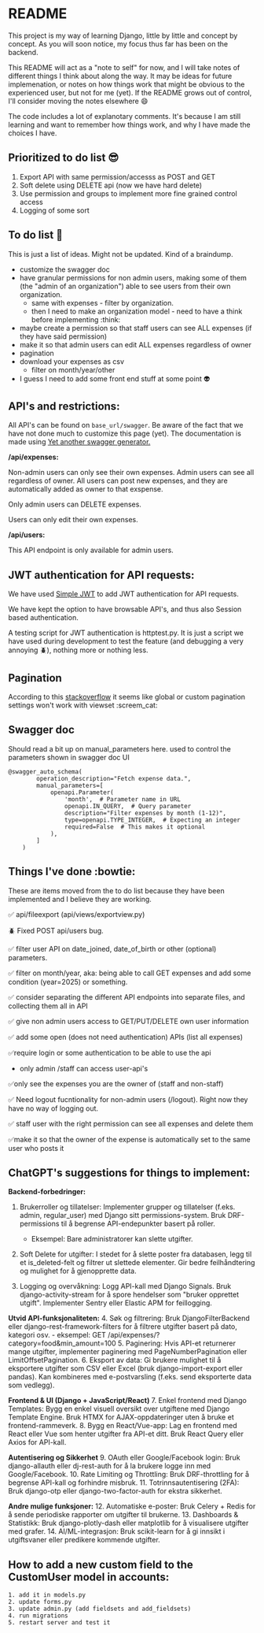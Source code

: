# README

This project is my way of learning Django, little by little and concept by concept. As you will soon notice, my focus thus far has been on the backend. 

This README will act as a "note to self" for now, and I will take notes of different things I think about along the way. It may be ideas for future implemenation, or notes on how things work that might be obvious to the experienced user, but not for me (yet).
If the README grows out of control, I'll consider moving the notes elsewhere :smile: 

The code includes a lot of explanotary comments. It's because I am still learning and want to remember how things work, and why I have made the choices I have. 

## Prioritized to do list :sunglasses: 
1. Export API with same permission/accesss as POST and GET
2. Soft delete using DELETE api (now we have hard delete)
3. Use permission and groups to implement more fine grained control access
4. Logging of some sort 


## To do list :memo:
This is just a list of ideas. Might not be updated. Kind of a braindump. 

- customize the swagger doc
- have granular permissions for non admin users, making some of them (the "admin of an organization") able to see users from their own organization. 
    - same with expenses - filter by organization. 
    - then I need to make an organization model - need to have a think before implementing :think: 
- maybe create a permission so that staff users can see ALL expenses (if they have said permission)
- make it so that admin users can edit ALL expenses regardless of owner
- pagination 
- download your expenses as csv 
    - filter on month/year/other 
- I guess I need to add some front end stuff at some point :alien:

## API's and restrictions:
All API's can be found on `base_url/swagger`. Be aware of the fact that we have not done much to customize this page (yet). The documentation is made using [Yet another swagger generator.](https://drf-yasg.readthedocs.io/en/stable/readme.html#quickstart)

**/api/expenses:**

Non-admin users can only see their own expenses. Admin users can see all regardless of owner. 
All users can post new expenses, and they are automatically added as owner to that exspense. 

Only admin users can DELETE expenses. 

Users can only edit their own expenses. 

**/api/users:**

This API endpoint is only available for admin users. 

## JWT authentication for API requests:
We have used [Simple JWT](https://django-rest-framework-simplejwt.readthedocs.io/en/latest/) to add JWT authentication for API requests. 

We have kept the option to have browsable API's, and thus also Session based authentication. 

A testing script for JWT authentication is httptest.py. It is just a script we have used during development to test the feature (and debugging a very annoying :beetle:), nothing more or nothing less. 

## Pagination

According to this [stackoverflow](https://stackoverflow.com/questions/46916128/how-do-you-paginate-a-viewset-using-a-paginator-class) it seems like global or custom pagination settings won't work with viewset :screem_cat:

## Swagger doc 

Should read a bit up on manual_parameters here. used to control the parameters shown in swagger doc UI

    @swagger_auto_schema(
            operation_description="Fetch expense data.",
            manual_parameters=[
                openapi.Parameter(
                    'month',  # Parameter name in URL
                    openapi.IN_QUERY,  # Query parameter
                    description="Filter expenses by month (1-12)",  
                    type=openapi.TYPE_INTEGER,  # Expecting an integer
                    required=False  # This makes it optional
                ),
            ]        
        )


## Things I've done :bowtie: 
These are items moved from the to do list because they have been implemented and I believe they are working. 

:white_check_mark: api/fileexport (api/views/exportview.py)

:beetle: Fixed POST api/users bug. 

:white_check_mark: filter user API on date_joined, date_of_birth or other (optional) parameters.

:white_check_mark: filter on month/year, aka: being able to call GET expenses and add some condition (year=2025) or something. 

:white_check_mark: consider separating the different API endpoints into separate files, and collecting them all in API 

:white_check_mark: give non admin users access to GET/PUT/DELETE own user information 

:white_check_mark: add some open (does not need authentication) APIs (list all expenses) 

:white_check_mark:require login or some authentication to be able to use the api 
- only admin /staff can access user-api's

:white_check_mark:only see the expenses you are the owner of (staff and non-staff) 

:white_check_mark: Need logout fucntionality for non-admin users (/logout). Right now they have no way of logging out. 

:white_check_mark: staff user with the right permission can see all expenses and delete them 

:white_check_mark:make it so that the owner of the expense is automatically set to the same user who posts it

## ChatGPT's suggestions for things to implement: 

**Backend-forbedringer:**
1. Brukerroller og tillatelser: Implementer grupper og tillatelser (f.eks. admin, regular_user) med Django sitt permissions-system. Bruk DRF-permissions til å begrense API-endepunkter basert på roller.
    - Eksempel: Bare administratorer kan slette utgifter.

2. Soft Delete for utgifter: I stedet for å slette poster fra databasen, legg til et is_deleted-felt og filtrer ut slettede elementer. Gir bedre feilhåndtering og mulighet for å gjenopprette data.
3. Logging og overvåkning: Logg API-kall med Django Signals. Bruk django-activity-stream for å spore hendelser som "bruker opprettet utgift". Implementer Sentry eller Elastic APM for feillogging.

**Utvid API-funksjonaliteten:**
4. Søk og filtrering: Bruk DjangoFilterBackend eller django-rest-framework-filters for å filtrere utgifter basert på dato, kategori osv.
    - eksempel: GET /api/expenses/?category=food&min_amount=100
5. Paginering: Hvis API-et returnerer mange utgifter, implementer paginering med PageNumberPagination eller LimitOffsetPagination.
6. Eksport av data: Gi brukere mulighet til å eksportere utgifter som CSV eller Excel (bruk django-import-export eller pandas). Kan kombineres med e-postvarsling (f.eks. send eksporterte data som vedlegg).

**Frontend & UI (Django + JavaScript/React)**
7. Enkel frontend med Django Templates: Bygg en enkel visuell oversikt over utgiftene med Django Template Engine. Bruk HTMX for AJAX-oppdateringer uten å bruke et frontend-rammeverk.
8. Bygg en React/Vue-app: Lag en frontend med React eller Vue som henter utgifter fra API-et ditt. Bruk React Query eller Axios for API-kall.

**Autentisering og Sikkerhet**
9. OAuth eller Google/Facebook login: Bruk django-allauth eller dj-rest-auth for å la brukere logge inn med Google/Facebook.
10. Rate Limiting og Throttling: Bruk DRF-throttling for å begrense API-kall og forhindre misbruk.
11. Totrinnsautentisering (2FA): Bruk django-otp eller django-two-factor-auth for ekstra sikkerhet.

**Andre mulige funksjoner:**
12. Automatiske e-poster: Bruk Celery + Redis for å sende periodiske rapporter om utgifter til brukerne.
13. Dashboards & Statistikk: Bruk django-plotly-dash eller matplotlib for å visualisere utgifter med grafer.
14. AI/ML-integrasjon: Bruk scikit-learn for å gi innsikt i utgiftsvaner eller predikere kommende utgifter.

## How to add a new custom field to the CustomUser model in accounts: 
    1. add it in models.py
    2. update forms.py
    3. update admin.py (add fieldsets and add_fieldsets)
    4. run migrations
    5. restart server and test it